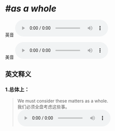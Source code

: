 # ***\#as a whole*** 
英音
<audio src="./media/as a whole1_AAC.aac" controls="controls"></audio>

美音
<audio src="./media/as a whole2_AAC.aac" controls="controls"></audio>



  

英文释义
---
### 1.**总体上：**  

 > We must consider these matters as a whole.  
 > 我们必须全盘考虑这些事。    
<audio src="./media/4-whole.aac" controls="controls"></audio>


